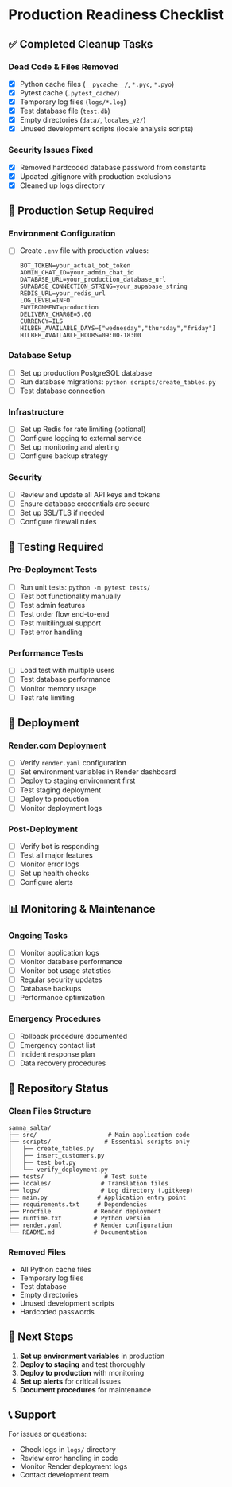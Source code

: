# Production Readiness Checklist

## ✅ Completed Cleanup Tasks

### Dead Code & Files Removed
- [x] Python cache files (`__pycache__/`, `*.pyc`, `*.pyo`)
- [x] Pytest cache (`.pytest_cache/`)
- [x] Temporary log files (`logs/*.log`)
- [x] Test database file (`test.db`)
- [x] Empty directories (`data/`, `locales_v2/`)
- [x] Unused development scripts (locale analysis scripts)

### Security Issues Fixed
- [x] Removed hardcoded database password from constants
- [x] Updated .gitignore with production exclusions
- [x] Cleaned up logs directory

## 🔧 Production Setup Required

### Environment Configuration
- [ ] Create `.env` file with production values:
  ```
  BOT_TOKEN=your_actual_bot_token
  ADMIN_CHAT_ID=your_admin_chat_id
  DATABASE_URL=your_production_database_url
  SUPABASE_CONNECTION_STRING=your_supabase_string
  REDIS_URL=your_redis_url
  LOG_LEVEL=INFO
  ENVIRONMENT=production
  DELIVERY_CHARGE=5.00
  CURRENCY=ILS
  HILBEH_AVAILABLE_DAYS=["wednesday","thursday","friday"]
  HILBEH_AVAILABLE_HOURS=09:00-18:00
  ```

### Database Setup
- [ ] Set up production PostgreSQL database
- [ ] Run database migrations: `python scripts/create_tables.py`
- [ ] Test database connection

### Infrastructure
- [ ] Set up Redis for rate limiting (optional)
- [ ] Configure logging to external service
- [ ] Set up monitoring and alerting
- [ ] Configure backup strategy

### Security
- [ ] Review and update all API keys and tokens
- [ ] Ensure database credentials are secure
- [ ] Set up SSL/TLS if needed
- [ ] Configure firewall rules

## 🧪 Testing Required

### Pre-Deployment Tests
- [ ] Run unit tests: `python -m pytest tests/`
- [ ] Test bot functionality manually
- [ ] Test admin features
- [ ] Test order flow end-to-end
- [ ] Test multilingual support
- [ ] Test error handling

### Performance Tests
- [ ] Load test with multiple users
- [ ] Test database performance
- [ ] Monitor memory usage
- [ ] Test rate limiting

## 🚀 Deployment

### Render.com Deployment
- [ ] Verify `render.yaml` configuration
- [ ] Set environment variables in Render dashboard
- [ ] Deploy to staging environment first
- [ ] Test staging deployment
- [ ] Deploy to production
- [ ] Monitor deployment logs

### Post-Deployment
- [ ] Verify bot is responding
- [ ] Test all major features
- [ ] Monitor error logs
- [ ] Set up health checks
- [ ] Configure alerts

## 📊 Monitoring & Maintenance

### Ongoing Tasks
- [ ] Monitor application logs
- [ ] Monitor database performance
- [ ] Monitor bot usage statistics
- [ ] Regular security updates
- [ ] Database backups
- [ ] Performance optimization

### Emergency Procedures
- [ ] Rollback procedure documented
- [ ] Emergency contact list
- [ ] Incident response plan
- [ ] Data recovery procedures

## 📁 Repository Status

### Clean Files Structure
```
samna_salta/
├── src/                    # Main application code
├── scripts/               # Essential scripts only
│   ├── create_tables.py
│   ├── insert_customers.py
│   ├── test_bot.py
│   └── verify_deployment.py
├── tests/                 # Test suite
├── locales/              # Translation files
├── logs/                 # Log directory (.gitkeep)
├── main.py              # Application entry point
├── requirements.txt     # Dependencies
├── Procfile            # Render deployment
├── runtime.txt         # Python version
├── render.yaml         # Render configuration
└── README.md           # Documentation
```

### Removed Files
- All Python cache files
- Temporary log files
- Test database
- Empty directories
- Unused development scripts
- Hardcoded passwords

## 🎯 Next Steps

1. **Set up environment variables** in production
2. **Deploy to staging** and test thoroughly
3. **Deploy to production** with monitoring
4. **Set up alerts** for critical issues
5. **Document procedures** for maintenance

## 📞 Support

For issues or questions:
- Check logs in `logs/` directory
- Review error handling in code
- Monitor Render deployment logs
- Contact development team 